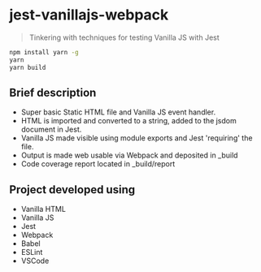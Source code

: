 # jest-vanillajs-webpack

> Tinkering with techniques for testing Vanilla JS with Jest

```sh
npm install yarn -g
yarn
yarn build
```
## Brief description

- Super basic Static HTML file and Vanilla JS event handler.
- HTML is imported and converted to a string, added to the jsdom document in Jest.
- Vanilla JS made visible using module exports and Jest 'requiring' the file.
- Output is made web usable via Webpack and deposited in _build
- Code coverage report located in _build/report

## Project developed using

- Vanilla HTML
- Vanilla JS
- Jest
- Webpack
- Babel
- ESLint
- VSCode


